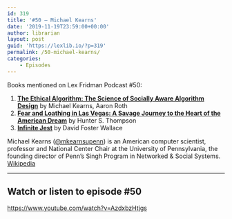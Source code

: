 ```yaml
---
id: 319
title: '#50 – Michael Kearns'
date: '2019-11-19T23:59:00+00:00'
author: librarian
layout: post
guid: 'https://lexlib.io/?p=319'
permalink: /50-michael-kearns/
categories:
    - Episodes
---
```


Books mentioned on Lex Fridman Podcast #50:

1. <b><a href="https://amzn.to/3ElOSXC" target="_blank" rel="sponsored noopener noreferrer">The Ethical Algorithm: The Science of Socially Aware Algorithm Design</a></b> by Michael Kearns, Aaron Roth
2. <b><a href="https://amzn.to/3TZWrsQ" target="_blank" rel="sponsored noopener noreferrer">Fear and Loathing in Las Vegas: A Savage Journey to the Heart of the American Dream</a></b> by Hunter S. Thompson
3. <b><a href="https://amzn.to/3TMGRAp" target="_blank" rel="sponsored noopener noreferrer">Infinite Jest</a></b> by David Foster Wallace

<!--more-->

Michael Kearns ([@mkearnsupenn](https://twitter.com/mkearnsupenn)) is an American computer scientist, professor and National Center Chair at the University of Pennsylvania, the founding director of Penn’s Singh Program in Networked &amp; Social Systems. [Wikipedia](https://en.wikipedia.org/wiki/Michael_Kearns_(computer_scientist))

- - - - - -

## Watch or listen to episode #50

<https://www.youtube.com/watch?v=AzdxbzHtjgs>
